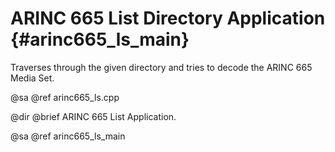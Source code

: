 # ARINC 665 List Directory Application {#arinc665_ls_main}

Traverses through the given directory and tries to decode the ARINC 665 Media 
Set.

@sa @ref arinc665_ls.cpp

@dir
@brief ARINC 665 List Application.

@sa @ref arinc665_ls_main
